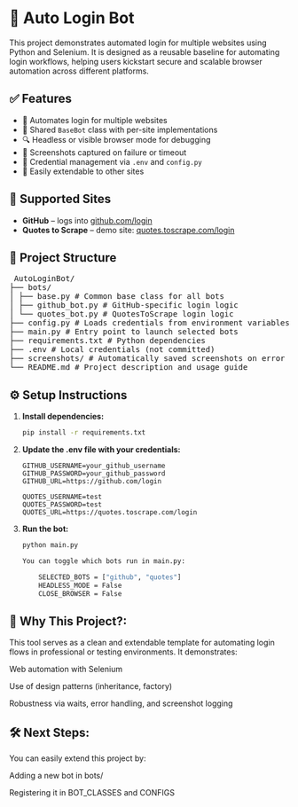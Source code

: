 # 🔐 Auto Login Bot

This project demonstrates automated login for multiple websites using Python and Selenium. It is designed as a reusable baseline for automating login workflows, helping users kickstart secure and scalable browser automation across different platforms.

## ✅ Features

- 🔄 Automates login for multiple websites
- 🧱 Shared `BaseBot` class with per-site implementations
- 🔍 Headless or visible browser mode for debugging
- 📸 Screenshots captured on failure or timeout
- 🔐 Credential management via `.env` and `config.py`
- 🧪 Easily extendable to other sites

## 🧪 Supported Sites

- **GitHub** – logs into [github.com/login](https://github.com/login)
- **Quotes to Scrape** – demo site: [quotes.toscrape.com/login](https://quotes.toscrape.com/login)


## 📂 Project Structure
<pre> AutoLoginBot/ 
├── bots/ 
│ ├── base.py # Common base class for all bots 
│ ├── github_bot.py # GitHub-specific login logic 
│ └── quotes_bot.py # QuotesToScrape login logic 
├── config.py # Loads credentials from environment variables 
├── main.py # Entry point to launch selected bots 
├── requirements.txt # Python dependencies 
├── .env # Local credentials (not committed) 
├── screenshots/ # Automatically saved screenshots on error 
└── README.md # Project description and usage guide </pre>

## ⚙️ Setup Instructions

1. **Install dependencies:**
   ```bash
   pip install -r requirements.txt

2. **Update the .env file with your credentials:**
    ```env
    GITHUB_USERNAME=your_github_username
    GITHUB_PASSWORD=your_github_password
    GITHUB_URL=https://github.com/login

    QUOTES_USERNAME=test
    QUOTES_PASSWORD=test
    QUOTES_URL=https://quotes.toscrape.com/login

3. **Run the bot:**
    ```bash
    python main.py

    You can toggle which bots run in main.py:

        SELECTED_BOTS = ["github", "quotes"]
        HEADLESS_MODE = False
        CLOSE_BROWSER = False

## 🚀 Why This Project?:
This tool serves as a clean and extendable template for automating login flows in professional or testing environments. It demonstrates:

Web automation with Selenium

Use of design patterns (inheritance, factory)

Robustness via waits, error handling, and screenshot logging

## 🛠️ Next Steps:
You can easily extend this project by:

Adding a new bot in bots/

Registering it in BOT_CLASSES and CONFIGS
